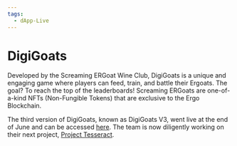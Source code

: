 ```yaml
---
tags:
  - dApp-Live
---
```


# DigiGoats

Developed by the Screaming ERGoat Wine Club, DigiGoats is a unique and engaging game where players can feed, train, and battle their Ergoats. The goal? To reach the top of the leaderboards! Screaming ERGoats are one-of-a-kind NFTs (Non-Fungible Tokens) that are exclusive to the Ergo Blockchain.

The third version of DigiGoats, known as DigiGoats V3, went live at the end of June and can be accessed [here](http://ergoat.com/digigoats). The team is now diligently working on their next project, [Project Tesseract](project-tesseract.md).

